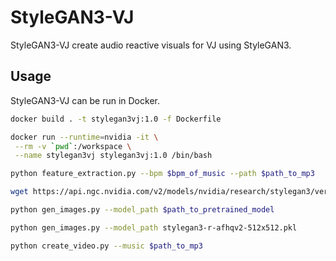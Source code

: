 # StyleGAN3-VJ

StyleGAN3-VJ create audio reactive visuals for VJ using StyleGAN3.

## Usage

StyleGAN3-VJ can be run in Docker.

```bash
docker build . -t stylegan3vj:1.0 -f Dockerfile

docker run --runtime=nvidia -it \
 --rm -v `pwd`:/workspace \
 --name stylegan3vj stylegan3vj:1.0 /bin/bash
```

```bash
python feature_extraction.py --bpm $bpm_of_music --path $path_to_mp3

wget https://api.ngc.nvidia.com/v2/models/nvidia/research/stylegan3/versions/1/files/stylegan3-r-afhqv2-512x512.pkl

python gen_images.py --model_path $path_to_pretrained_model

python gen_images.py --model_path stylegan3-r-afhqv2-512x512.pkl

python create_video.py --music $path_to_mp3
```
